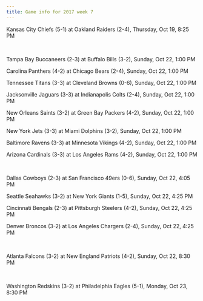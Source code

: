 ```yaml
---
title: Game info for 2017 week 7
---
```

Kansas City Chiefs (5-1) at Oakland Raiders (2-4), Thursday, Oct 19, 8:25 PM


<br/>

Tampa Bay Buccaneers (2-3) at Buffalo Bills (3-2), Sunday, Oct 22, 1:00 PM

Carolina Panthers (4-2) at Chicago Bears (2-4), Sunday, Oct 22, 1:00 PM

Tennessee Titans (3-3) at Cleveland Browns (0-6), Sunday, Oct 22, 1:00 PM

Jacksonville Jaguars (3-3) at Indianapolis Colts (2-4), Sunday, Oct 22, 1:00 PM

New Orleans Saints (3-2) at Green Bay Packers (4-2), Sunday, Oct 22, 1:00 PM

New York Jets (3-3) at Miami Dolphins (3-2), Sunday, Oct 22, 1:00 PM

Baltimore Ravens (3-3) at Minnesota Vikings (4-2), Sunday, Oct 22, 1:00 PM

Arizona Cardinals (3-3) at Los Angeles Rams (4-2), Sunday, Oct 22, 1:00 PM


<br/>

Dallas Cowboys (2-3) at San Francisco 49ers (0-6), Sunday, Oct 22, 4:05 PM

Seattle Seahawks (3-2) at New York Giants (1-5), Sunday, Oct 22, 4:25 PM

Cincinnati Bengals (2-3) at Pittsburgh Steelers (4-2), Sunday, Oct 22, 4:25 PM

Denver Broncos (3-2) at Los Angeles Chargers (2-4), Sunday, Oct 22, 4:25 PM


<br/>

Atlanta Falcons (3-2) at New England Patriots (4-2), Sunday, Oct 22, 8:30 PM


<br/>

Washington Redskins (3-2) at Philadelphia Eagles (5-1), Monday, Oct 23, 8:30 PM

